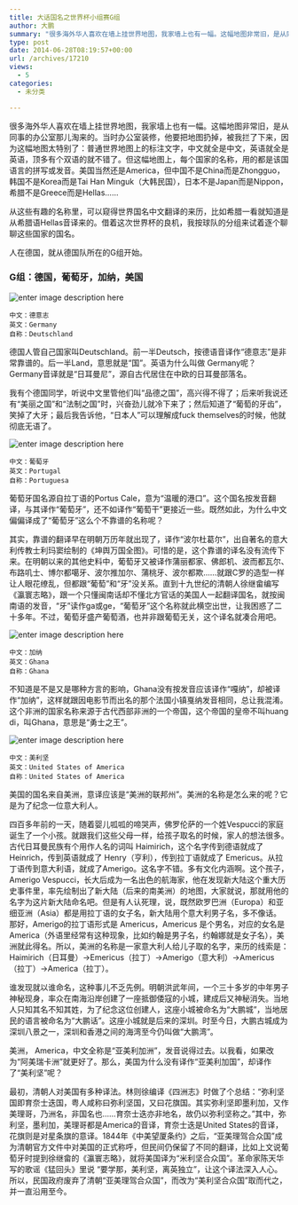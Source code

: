 ```yaml
---
title: 大话国名之世界杯小组赛G组
author: 大鹏
summary: "很多海外华人喜欢在墙上挂世界地图，我家墙上也有一幅。这幅地图非常旧，是从同事的办公室那儿淘来的。当时办公室装修，他要把地图扔掉，被我拦了下来，因为这幅地图太特别了：普通世界地图上的标注文字，中文就全是中文，英语就全是英语，顶多有个双语的就不错了。但这幅地图上，每个国家的名称，用的都是该国语言的拼写或发音。美国当然还是America，但中国不是China而是Zhongguo，韩国不是Korea而是Tai Han Minguk（大韩民国），日本不是Japan而是Nippon，希腊不是Greece而是Hellas&#8230;&#8230;"
type: post
date: 2014-06-28T08:19:57+00:00
url: /archives/17210
views:
  - 5
categories:
  - 未分类

---
```

很多海外华人喜欢在墙上挂世界地图，我家墙上也有一幅。这幅地图非常旧，是从同事的办公室那儿淘来的。当时办公室装修，他要把地图扔掉，被我拦了下来，因为这幅地图太特别了：普通世界地图上的标注文字，中文就全是中文，英语就全是英语，顶多有个双语的就不错了。但这幅地图上，每个国家的名称，用的都是该国语言的拼写或发音。美国当然还是America，但中国不是China而是Zhongguo，韩国不是Korea而是Tai Han Minguk（大韩民国），日本不是Japan而是Nippon，希腊不是Greece而是Hellas&#8230;&#8230;

从这些有趣的名称里，可以窥得世界国名中文翻译的来历，比如希腊一看就知道是从希腊语Hellas音译来的。借着这次世界杯的良机，我按球队的分组来试着逐个聊聊这些国家的国名。

人在德国，就从德国队所在的G组开始。

### G组：德国，葡萄牙，加纳，美国

![enter image description here][1]

    中文：德意志
    英文：Germany
    自称：Deutschland
    

德国人管自己国家叫Deutschland。前一半Deutsch，按德语音译作“德意志”是非常靠谱的。后一半Land，意思就是“国”。英语为什么叫做 Germany呢？Germany音译就是“日耳曼尼”，源自古代居住在中欧的日耳曼部落名。

我有个德国同学，听说中文里管他们叫“品德之国”，高兴得不得了；后来听我说还有“美丽之国”和“法制之国”时，兴奋劲儿就冷下来了；然后知道了“葡萄的牙齿”，笑掉了大牙；最后我告诉他，“日本人”可以理解成fuck themselves的时候，他就彻底无语了。

![enter image description here][2]

    中文：葡萄牙
    英文：Portugal
    自称：Portuguesa
    

葡萄牙国名源自拉丁语的Portus Cale，意为“温暖的港口”。这个国名按发音翻译，与其译作“葡萄牙”，还不如译作“葡萄干”更接近一些。既然如此，为什么中文偏偏译成了“葡萄牙”这么个不靠谱的名称呢？

其实，靠谱的翻译早在明朝万历年就出现了，译作“波尔杜葛尔”，出自著名的意大利传教士利玛窦绘制的《坤舆万国全图》。可惜的是，这个靠谱的译名没有流传下来。在明朝以来的其他史料中，葡萄牙又被译作蒲丽都家、佛郎机、波而都瓦尔、布路叽士、博尔都噶牙、波尔推加尔、蒲桃牙、波尔都欺&#8230;&#8230;就跟C罗的造型一样让人眼花缭乱，但都跟“葡萄”和“牙”没关系。直到十九世纪的清朝人徐继畲编写《瀛寰志略》，跟一个只懂闽南话却不懂北方官话的美国人一起翻译国名，就按闽南语的发音，“牙”读作ga或ge，“葡萄牙”这个名称就此横空出世，让我困惑了二十多年。不过，葡萄牙盛产葡萄酒，也并非跟葡萄无关，这个译名就凑合用吧。

![enter image description here][3]

    中文：加纳
    英文：Ghana
    自称：Ghana
    

不知道是不是又是哪种方言的影响，Ghana没有按发音应该译作“嘎纳”，却被译作“加纳”，这样就跟因电影节而出名的那个法国小镇戛纳发音相同，总让我混淆。这个非洲的国家名称来源于古代西部非洲的一个帝国，这个帝国的皇帝不叫huang di，叫Ghana，意思是“勇士之王”。

![enter image description here][4]

    中文：美利坚
    英文：United States of America
    自称：United States of America
    

美国的国名来自美洲，意译应该是“美洲的联邦州”。美洲的名称是怎么来的呢？它是为了纪念一位意大利人。

四百多年前的一天，随着婴儿呱呱的啼哭声，佛罗伦萨的一个姓Vespucci的家庭诞生了一个小孩。就跟我们这些父母一样，给孩子取名的时候，家人的想法很多。古代日耳曼民族有个用作人名的词叫 Haimirich，这个名字传到德语就成了 Heinrich，传到英语就成了 Henry（亨利），传到拉丁语就成了 Emericus。从拉丁语传到意大利语，就成了Amerigo。这名字不错。多有文化内涵啊。这个孩子，Amerigo Vespucci，长大后成为一名出色的航海家，他在发现新大陆这个重大历史事件里，率先绘制出了新大陆（后来的南美洲）的地图，大家就说，那就用他的名字为这片新大陆命名吧。但是有人认死理，说，既然欧罗巴洲（Europa）和亚细亚洲（Asia）都是用拉丁语的女子名，新大陆用个意大利男子名，多不像话。那好，Amerigo的拉丁语形式是 Americus，Americus 是个男名，对应的女名是 America（外语里经常有这种现象，比如约翰是男子名，约翰娜就是女子名），美洲就此得名。所以，美洲的名称是一家意大利人给儿子取的名字，来历的线索是：Haimirich（日耳曼）->Emericus（拉丁）->Amerigo（意大利）->Americus（拉丁）->America（拉丁）。

谁发现就以谁命名，这种事儿不乏先例。明朝洪武年间，一个三十多岁的中年男子神秘现身，率众在南海沿岸创建了一座抵御倭寇的小城，建成后又神秘消失。当地人只知其名不知其姓，为了纪念这位创建人，这座小城被命名为“大鹏城”，当地居民的语言被命名为“大鹏话”。这座小城就是后来的深圳。时至今日，大鹏古城成为深圳八景之一，深圳和香港之间的海湾至今仍叫做“大鹏湾”。

美洲， America，中文全称是“亚美利加洲”，发音说得过去。以我看，如果改为“阿美瑞卡洲”就更好了。那么，美国为什么没有译作“亚美利加国”，却译作了“美利坚”呢？

最初，清朝人对美国有多种译法。林则徐编译《四洲志》时做了个总结：“弥利坚国即育奈士迭国，粤人咸称曰弥利坚国，又曰花旗国。其实弥利坚即墨利加，又作美理哥，乃洲名，非国名也&#8230;&#8230;育奈士迭亦非地名，故仍以弥利坚称之。”其中，弥利坚，墨利加，美理哥都是America的音译，育奈士迭是United States的音译，花旗则是对星条旗的意译。1844年《中美望厦条约》之后，“亚美理驾合众国”成为清朝官方文件中对美国的正式称呼，但民间仍保留了不同的翻译，比如上文说葡萄牙时提到徐继畲的《瀛寰志略》，就将美国译为“米利坚合众国”。革命家陈天华写的歌谣《猛回头》里说 “要学那，美利坚，离英独立”，让这个译法深入人心。所以，民国政府废弃了清朝“亚美理驾合众国”，而改为“美利坚合众国”取而代之，并一直沿用至今。

 [1]: http://upload.wikimedia.org/wikipedia/commons/thumb/b/ba/Flag_of_Germany.svg/125px-Flag_of_Germany.svg.png
 [2]: http://upload.wikimedia.org/wikipedia/commons/thumb/5/5c/Flag_of_Portugal.svg/125px-Flag_of_Portugal.svg.png
 [3]: http://upload.wikimedia.org/wikipedia/commons/thumb/1/19/Flag_of_Ghana.svg/125px-Flag_of_Ghana.svg.png
 [4]: http://upload.wikimedia.org/wikipedia/commons/thumb/e/e2/Flag_of_the_United_States_%28Pantone%29.svg/125px-Flag_of_the_United_States_%28Pantone%29.svg.png

